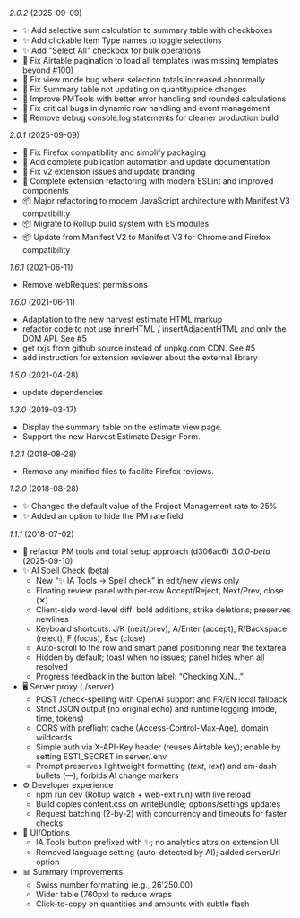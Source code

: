 *2.0.2* (2025-09-09)
 - ✨ Add selective sum calculation to summary table with checkboxes
 - ✨ Add clickable Item Type names to toggle selections
 - ✨ Add "Select All" checkbox for bulk operations
 - 🐛 Fix Airtable pagination to load all templates (was missing templates beyond #100)
 - 🐛 Fix view mode bug where selection totals increased abnormally
 - 🐛 Fix Summary table not updating on quantity/price changes
 - 🔧 Improve PMTools with better error handling and rounded calculations
 - 🔧 Fix critical bugs in dynamic row handling and event management
 - 🧹 Remove debug console.log statements for cleaner production build

*2.0.1* (2025-09-09)
 - 🔧 Fix Firefox compatibility and simplify packaging
 - 🔧 Add complete publication automation and update documentation  
 - 🔧 Fix v2 extension issues and update branding
 - 🔧 Complete extension refactoring with modern ESLint and improved components
 - 📦 Major refactoring to modern JavaScript architecture with Manifest V3 compatibility
 - 📦 Migrate to Rollup build system with ES modules
 - 📦 Update from Manifest V2 to Manifest V3 for Chrome and Firefox compatibility

*1.6.1* (2021-06-11)
 - Remove webRequest permissions

*1.6.0* (2021-06-11)
 - Adaptation to the new harvest estimate HTML markup
 - refactor code to not use innerHTML / insertAdjacentHTML and only the DOM API. See #5
 - get rxjs from github source instead of unpkg.com CDN. See #5
 - add instruction for extension reviewer about the external library

*1.5.0* (2021-04-28)
 - update dependencies

*1.3.0* (2019-03-17)
 - Display the summary table on the estimate view page.
 - Support the new Harvest Estimate Design Form.

*1.2.1* (2018-08-28)
  - Remove any minified files to facilite Firefox reviews.

*1.2.0* (2018-08-28)
  - ✨ Changed the default value of the Project Management rate to 25%
  - ✨ Added an option to hide the PM rate field

*1.1.1* (2018-07-02)
  - 🔨 refactor PM tools and total setup approach (d306ac6)
*3.0.0-beta* (2025-09-10)
 - ✨ AI Spell Check (beta)
   - New “✨ IA Tools → Spell check” in edit/new views only
   - Floating review panel with per-row Accept/Reject, Next/Prev, close (✕)
   - Client-side word-level diff: bold additions, strike deletions; preserves newlines
   - Keyboard shortcuts: J/K (next/prev), A/Enter (accept), R/Backspace (reject), F (focus), Esc (close)
   - Auto-scroll to the row and smart panel positioning near the textarea
   - Hidden by default; toast when no issues; panel hides when all resolved
   - Progress feedback in the button label: “Checking X/N…”
 - 🖥️ Server proxy (./server)
   - POST /check-spelling with OpenAI support and FR/EN local fallback
   - Strict JSON output (no original echo) and runtime logging (mode, time, tokens)
   - CORS with preflight cache (Access-Control-Max-Age), domain wildcards
   - Simple auth via X-API-Key header (reuses Airtable key); enable by setting ESTI_SECRET in server/.env
   - Prompt preserves lightweight formatting (*text*, _text_) and em-dash bullets (—); forbids AI change markers
 - ⚙️ Developer experience
   - npm run dev (Rollup watch + web-ext run) with live reload
   - Build copies content.css on writeBundle; options/settings updates
   - Request batching (2-by-2) with concurrency and timeouts for faster checks
 - 🧰 UI/Options
   - IA Tools button prefixed with ✨; no analytics attrs on extension UI
   - Removed language setting (auto-detected by AI); added serverUrl option
 - 📊 Summary improvements
   - Swiss number formatting (e.g., 26’250.00)
   - Wider table (760px) to reduce wraps
   - Click-to-copy on quantities and amounts with subtle flash
